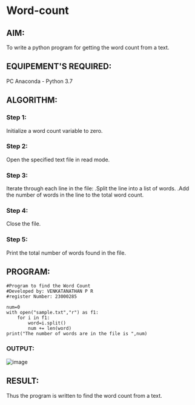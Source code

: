 # Word-count
## AIM:
To write a python program for getting the word count from a text.
## EQUIPEMENT'S REQUIRED: 
PC
Anaconda - Python 3.7
## ALGORITHM: 
### Step 1:
Initialize a word count variable to zero.

### Step 2: 
Open the specified text file in read mode.

### Step 3: 
Iterate through each line in the file:
 .Split the line into a list of words.
 .Add the number of words in the line to the total word count.
### Step 4:  
Close the file.

### Step 5: 
Print the total number of words found in the file.

## PROGRAM:
```
#Program to find the Word Count
#Developed by: VENKATANATHAN P R
#register Number: 23000285

num=0
with open("sample.txt","r") as f1:
    for i in f1:
        word=i.split()
        num += len(word)
print("The number of words are in the file is ",num)
```
### OUTPUT:
![image](https://github.com/23000285/Word-count/assets/138970859/cfb08221-6e96-4bd5-b19c-518beb647d9f)

## RESULT:
Thus the program is written to find the word count from a text.
